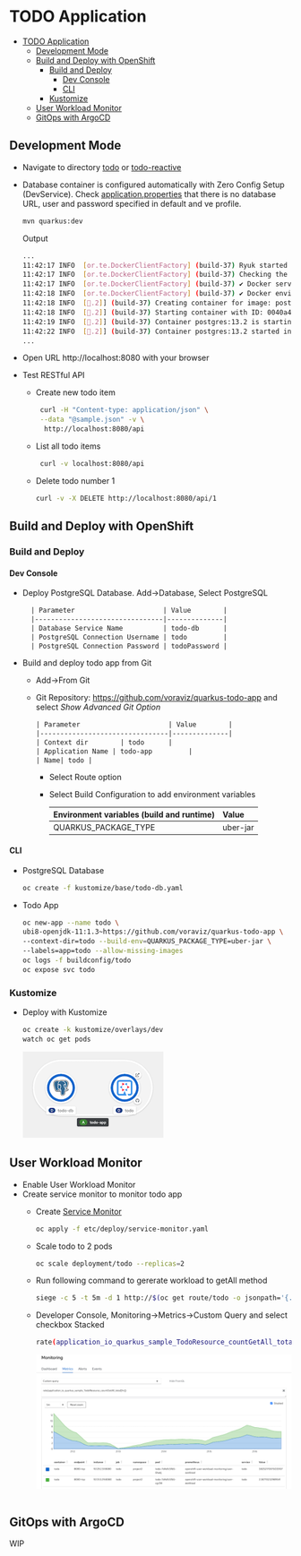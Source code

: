 # TODO Application

- [TODO Application](#todo-application)
  - [Development Mode](#development-mode)
  - [Build and Deploy with OpenShift](#build-and-deploy-with-openshift)
    - [Build and Deploy](#build-and-deploy)
      - [Dev Console](#dev-console)
      - [CLI](#cli)
    - [Kustomize](#kustomize)
  - [User Workload Monitor](#user-workload-monitor)
  - [GitOps with ArgoCD](#gitops-with-argocd)

## Development Mode
- Navigate to directory [todo](todo) or [todo-reactive](todo-reactive)
- Database container is configured automatically with Zero Config Setup (DevService). Check [application.properties](todo/src/main/resources/application.properties) that there is no database URL, user and password specified in default and ve profile.
  
  ```bash
  mvn quarkus:dev
  ```

  Output

  ```bash
  ...
  11:42:17 INFO  [or.te.DockerClientFactory] (build-37) Ryuk started - will monitor and terminate Testcontainers containers on JVM exit
  11:42:17 INFO  [or.te.DockerClientFactory] (build-37) Checking the system...
  11:42:17 INFO  [or.te.DockerClientFactory] (build-37) ✔︎ Docker server version should be at least 1.6.0
  11:42:18 INFO  [or.te.DockerClientFactory] (build-37) ✔︎ Docker environment should have more than 2GB free disk space
  11:42:18 INFO  [🐳.2]] (build-37) Creating container for image: postgres:13.2
  11:42:18 INFO  [🐳.2]] (build-37) Starting container with ID: 0040a40f1bbe0f583455d047ba3abf6e0cd7d9718fec342f9bb0a3fdf46bc315
  11:42:19 INFO  [🐳.2]] (build-37) Container postgres:13.2 is starting: 0040a40f1bbe0f583455d047ba3abf6e0cd7d9718fec342f9bb0a3fdf46bc315
  11:42:22 INFO  [🐳.2]] (build-37) Container postgres:13.2 started in PT4.512469S
  ...
  ```
- Open URL http://localhost:8080 with your browser
- Test RESTful API
  - Create new todo item
    
    ```bash
     curl -H "Content-type: application/json" \
     --data "@sample.json" -v \
      http://localhost:8080/api
    ```
  
  - List all todo items

    ```bash
     curl -v localhost:8080/api
    ```

  - Delete todo number 1

    ```bash
    curl -v -X DELETE http://localhost:8080/api/1
    ```

<!-- - Build container image
  - JVM fast-jar container with [build_jvm_container.sh](todo/build_jvm_container.sh)
  - Native container with [build_native_container.sh](todo/build_native_container.sh) -->
  
<!-- ## Build & Deploy on OpenShift

- Deploy todo application
  
 
    - Todo App

      
      - Select label and add lable app=todo -->
  <!-- - CLI with YAML files
    - [Build](todo/etc/build/todo-build.yaml)
      
      ```bash
      oc apply -f etc/build/todo-build.yaml
      oc apply -f etc/deploy/todo.yaml
      ``` -->
## Build and Deploy with OpenShift
### Build and Deploy
#### Dev Console
- Deploy PostgreSQL Database. Add->Database, Select PostgreSQL
    
        | Parameter                      | Value        | 
        |--------------------------------|--------------|
        | Database Service Name          | todo-db      | 
        | PostgreSQL Connection Username | todo         | 
        | PostgreSQL Connection Password | todoPassword |  

- Build and deploy todo app from Git
  - Add->From Git
  - Git Repository: https://github.com/voraviz/quarkus-todo-app and select *Show Advanced Git Option*       
 
        
        | Parameter                      | Value        | 
        |--------------------------------|--------------|
        | Context dir        | todo      | 
        | Application Name | todo-app         | 
        | Name| todo | 
      
      - Select Route option    
      - Select Build Configuration to add environment variables
 
        | Environment variables (build and runtime)  | Value        | 
        |--------------------------------|--------------|
        | QUARKUS_PACKAGE_TYPE       | uber-jar      | 
#### CLI
- PostgreSQL Database
  
  ```bash
  oc create -f kustomize/base/todo-db.yaml
  ```

- Todo App
  
  ```bash
  oc new-app --name todo \
  ubi8-openjdk-11:1.3~https://github.com/voraviz/quarkus-todo-app \
  --context-dir=todo --build-env=QUARKUS_PACKAGE_TYPE=uber-jar \
  --labels=app=todo --allow-missing-images
  oc logs -f buildconfig/todo
  oc expose svc todo
  ```

### Kustomize

- Deploy with Kustomize
      
  ```bash
  oc create -k kustomize/overlays/dev
  watch oc get pods
  ```

  ![](images/app-topology.png)

## User Workload Monitor
- Enable User Workload Monitor
- Create service monitor to monitor todo app
  - Create [Service Monitor](todo/kustomize/base/service-monitor.yaml) 
    
    ```bash
    oc apply -f etc/deploy/service-monitor.yaml 
    ```

  - Scale todo to 2 pods
    
    ```bash
    oc scale deployment/todo --replicas=2
    ```

  - Run following command to gererate workload to getAll method
    
    ```bash
    siege -c 5 -t 5m -d 1 http://$(oc get route/todo -o jsonpath='{.spec.host}')/api
    ```

  - Developer Console, Monitoring->Metrics->Custom Query and select checkbox Stacked
    
    ```bash
    rate(application_io_quarkus_sample_TodoResource_countGetAll_total[1m])
    ```

    ![](images/app-monitor.png)


    ```
## GitOps with ArgoCD
  WIP

